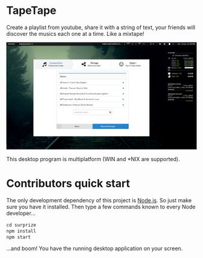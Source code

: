 TapeTape
==============

Create a playlist from youtube, share it with a string of text, your
friends will discover the musics each one at a time. Like a mixtape!

![TapeTape on gnome shell](tapetape_screenshot.png?raw=true "TapeTape on gnome shell")

This desktop program is multiplatform (WIN and *NIX are supported).

# Contributors quick start

The only development dependency of this project is [Node.js](https://nodejs.org).
So just make sure you have it installed.  Then type a few commands known
to every Node developer...

``` git clone https://github.com/rigelk/surprize.git 
cd surprize
npm install 
npm start
```

...and boom! You have the running desktop application on your screen.

